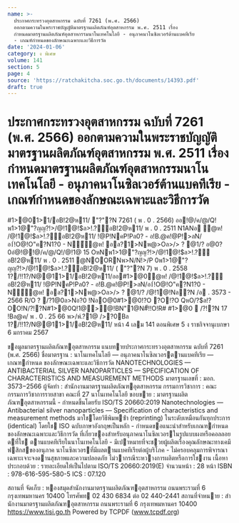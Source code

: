 ```yaml
---
name: >-
  ประกาศกระทรวงอุตสาหกรรม ฉบับที่ 7261 (พ.ศ. 2566)
  ออกตามความในพระราชบัญญัติมาตรฐานผลิตภัณฑ์อุตสาหกรรม พ.ศ. 2511 เรื่อง
  กำหนดมาตรฐานผลิตภัณฑ์อุตสาหกรรมนาโนเทคโนโลยี - อนุภาคนาโนซิลเวอร์ต้านแบคทีเรีย
  - เกณฑ์กำหนดของลักษณะเฉพาะและวิธีการวัด
date: '2024-01-06'
category: ง พิเศษ
volume: 141
section: 5
page: 4
source: 'https://ratchakitcha.soc.go.th/documents/14393.pdf'
draft: true
---
```


# ประกาศกระทรวงอุตสาหกรรม ฉบับที่ 7261 (พ.ศ. 2566) ออกตามความในพระราชบัญญัติมาตรฐานผลิตภัณฑ์อุตสาหกรรม พ.ศ. 2511 เรื่อง กำหนดมาตรฐานผลิตภัณฑ์อุตสาหกรรมนาโนเทคโนโลยี - อนุภาคนาโนซิลเวอร์ต้านแบคทีเรีย - เกณฑ์กำหนดของลักษณะเฉพาะและวิธีการวัด

#1>@01>1/อB!2@ห11/ "?"?N 7261 ( พ . 0 . 2566) ออ!@/ค/@/Q!พ1>1@"?ญญ?!>/@!1@!$ล>!.?์อB!2@ห11/ พ . 0 . 2511 N1ANอ ํ@ห! /@!1@!$ล>!.?์อB!2@ห11/ !@P!NคP!Pล0? - อ!B.@ค!@P!>ลN/อ1์!O@!O"ค?N1?0 - N์ํ@ห! อล?1>Nพ@>Oล>/> ? @1/? อ@0?0อํ@!@!@/ค/@/Q!/@!1@ 15 OหNพ1>1@"?ญญ?!>/@!1@!$ล>!.?์อB!2@ห11/ พ . 0 . 2511 @NOORNพ>N/N!>/P 0พ1>1@"?ญญ?!>/@!1@!$ล>!.?์อB!2@ห11/ ( "?"?N 7) พ . 0 . 2558 1?/!!1?/N@@11>1/อB!2@ห11/ออ#1>@0ํ@ห! /@!1@!$ล>!.?์อB!2@ห11/ !@P!NคP!Pล0? - อ!B.@ค!@P!>ลN/อ1์!O@!O"ค?N1?0 - N์ํ@ห! อล?1>Nพ@>Oล>/> ? @1/? /@!1@!Nล?N /อ . 3573 - 2566 R/O ? /?1@0ล>Nอ?0 !NอO@0#1>@0!?O ?O!?O QหO/?$ล!?OO!N/?!?N#1>@0Q!1@>@!BN"1@N#็!!O!R# #1>@0  /?!?N 17 !Bล@ค/ พ . 0 . 25 66 พ>/พ์.?1@ />?0Bล 1?/!!1?/N@@11>1/อB!2@ห11/ หน้า 4 เลม 141 ตอนพิเศษ 5 ง ราชกิจจานุเบกษา 6 มกราคม 2567

ขอมูลมาตรฐานผลิตภัณฑอุตสาหกรรม แนบทายประกาศกระทรวงอุตสาหกรรม ฉบับที่ 7261 (พ.ศ. 2566) ชื่อมาตรฐาน : นาโนเทคโนโลยี — อนุภาคนาโนซิลเวอรตานแบคทีเรีย — เกณฑกําหนด ของลักษณะเฉพาะและวิธีการวัด NANOTECHNOLOGIES — ANTIBACTERIAL SILVER NANOPARTICLES — SPECIFICATION OF CHARACTERISTICS AND MEASUREMENT METHODS มาตรฐานเลขที่ : มอก. 3573−2566 ผู้จัดทํา : สํานักงานมาตรฐานผลิตภัณฑอุตสาหกรรม กรรมการวิชาการ : คณะกรรมการวิชาการรายสาขา คณะที่ 27 นาโนเทคโนโลยี ขอบขาย : มาตรฐานผลิตภัณฑอุตสาหกรรมนี้ - กําหนดขึ้นโดยรับ ISO/TS 20660:2019 Nanotechnologies — Antibacterial silver nanoparticles — Specification of characteristics and measurement methods มาใชโดยวิธีพิมพซ้ํา (reprinting) ในระดับเหมือนกันทุกประการ (identical) โดยใช ISO ฉบับภาษาอังกฤษเป็นหลัก - กําหนดขอแนะนําสําหรับเกณฑกําหนดของลักษณะเฉพาะและวิธีการวัด ที่เกี่ยวของสําหรับอนุภาคนาโนซิลเวอรในรูปแบบผงหรือคอลลอยดที่ใช ตานแบคทีเรียในนาโนเทคโนโลยี - มีเปาหมายที่จะชวยผู้ผลิตเรื่องคุณลักษณะทางเคมีฟสิกสของอนุภาค นาโนซิลเวอรที่มีผลตานแบคทีเรียต่อผู้บริโภค - ไม่ครอบคลุมการพิจารณาเฉพาะเจาะจงดานสุขภาพและความปลอดภัย ไม่วากรณีระหวางการผลิตหรือการใชงาน เนื้อหาประกอบด้วย : รายละเอียดให้เป็นไปตาม ISO/TS 20660:2019(E) จํานวนหน้า : 28 หน้า ISBN : 978-616-595-580-5 ICS : 07.120

สถานที่ จัดเก็บ : หองสมุดสํานักงานมาตรฐานผลิตภัณฑอุตสาหกรรม ถนนพระรามที่ 6 กรุงเทพมหานคร 10400 โทรศัพท 02 430 6834 ต่อ 02 440-2441 สถานที่จําหนาย : สํานักงานมาตรฐานผลิตภัณฑอุตสาหกรรม ถนนพระรามที่ 6 กรุงเทพมหานคร 10400 https://www.tisi.go.th Powered by TCPDF (www.tcpdf.org)
